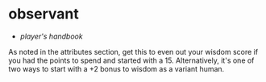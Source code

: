 # observant

- *player's handbook*

As noted in the attributes section, get this to even out your wisdom score if you had the points to spend and started with a 15. Alternatively, it's one of two ways to start with a +2 bonus to wisdom as a variant human.
